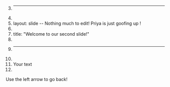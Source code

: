 3.	---
4.	
5.	layout: slide -- Nothing much to edit! Priya is just goofing up !
6.	
7.	title: "Welcome to our second slide!"
8.	
9.	---
10.	
11.	Your text
12.	
Use the left arrow to go back!
